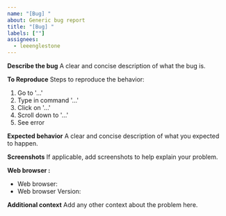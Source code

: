 ```yaml
---
name: "[Bug] "
about: Generic bug report
title: "[Bug] "
labels: [""]
assignees:
  - leeenglestone
---
```


**Describe the bug**
A clear and concise description of what the bug is.


**To Reproduce**
Steps to reproduce the behavior:

1. Go to '...'
2. Type in command '...'
3. Click on '...'
4. Scroll down to '...'
5. See error


**Expected behavior**
A clear and concise description of what you expected to happen.


**Screenshots**
If applicable, add screenshots to help explain your problem.


**Web browser :**

- Web browser:
- Web browser Version:

**Additional context**
Add any other context about the problem here.
